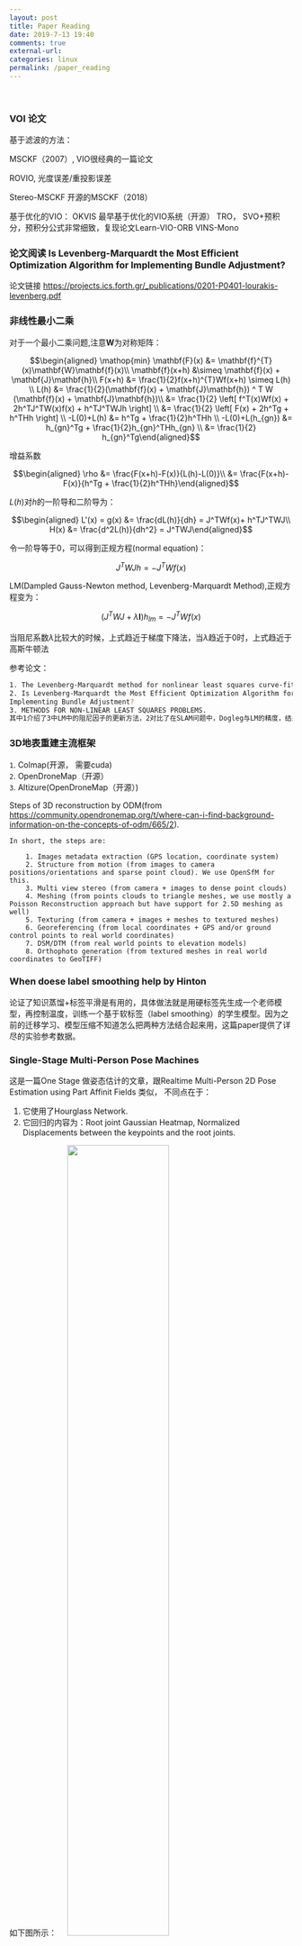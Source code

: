 ```yaml
---
layout: post
title: Paper Reading
date: 2019-7-13 19:40
comments: true 
external-url:
categories: linux
permalink: /paper_reading
---
```

<br>

### VOI 论文 

基于滤波的方法：

MSCKF（2007）, VIO很经典的一篇论文

ROVIO, 光度误差/重投影误差

Stereo-MSCKF 开源的MSCKF（2018）

基于优化的VIO：
OKVIS 最早基于优化的VIO系统（开源）
TRO， SVO+预积分，预积分公式非常细致，复现论文Learn-VIO-ORB
VINS-Mono


### 论文阅读 Is Levenberg-Marquardt the Most Efficient Optimization Algorithm for Implementing Bundle Adjustment? 

论文链接 <https://projects.ics.forth.gr/_publications/0201-P0401-lourakis-levenberg.pdf>


### 非线性最小二乘

对于一个最小二乘问题,注意$\mathbf{W}$为对称矩阵： 

$$\begin{aligned}
    \mathop{min} \mathbf{F}(x) &= \mathbf{f}^{T}(x)\mathbf{W}\mathbf{f}(x)\\
    \mathbf{f}(x+h) &\simeq \mathbf{f}(x) + \mathbf{J}\mathbf{h}\\
    F(x+h) &= \frac{1}{2}f(x+h)^{T}Wf(x+h) \simeq L(h) \\
    L(h) &= \frac{1}{2}(\mathbf{f}(x) + \mathbf{J}\mathbf{h}) ^ T W (\mathbf{f}(x) + \mathbf{J}\mathbf{h})\\     &= \frac{1}{2} \left[  f^T(x)Wf(x)  + 2h^TJ^TW(x)f(x) + h^TJ^TWJh  \right] \\
     &= \frac{1}{2} \left[  F(x)  + 2h^Tg + h^THh  \right] \\
     -L(0)+L(h) &= h^Tg + \frac{1}{2}h^THh \\
     -L(0)+L(h_{gn}) &= h_{gn}^Tg + \frac{1}{2}h_{gn}^THh_{gn} \\
                    &= \frac{1}{2} h_{gn}^Tg\end{aligned}$$

增益系数 

$$\begin{aligned}
    \rho &= \frac{F(x+h)-F(x)}{L(h)-L(0)}\\
        &= \frac{F(x+h)-F(x)}{h^Tg + \frac{1}{2}h^THh}\end{aligned}$$

$L(h)$对$h$的一阶导和二阶导为： 

$$\begin{aligned}
    L'(x) = g(x) &= \frac{dL(h)}{dh} = J^TWf(x)+ h^TJ^TWJ\\
    H(x) &= \frac{d^2L(h)}{dh^2} = J^TWJ\end{aligned}$$

令一阶导等于0，可以得到正规方程(normal equation)： 

$$J^TWJh = -J^TWf(x)$$

LM(Dampled Gauss-Newton method, Levenberg-Marquardt Method),正规方程变为： 

$$(J^TWJ + \lambda \mathbf{I})h_{lm} = -J^TWf(x)$$

当阻尼系数$\lambda$比较大的时候，上式趋近于梯度下降法，当$\lambda$趋近于0时，上式趋近于高斯牛顿法

参考论文：

```bash
1. The Levenberg-Marquardt method for nonlinear least squares curve-fitting problems
2. Is Levenberg-Marquardt the Most Efficient Optimization Algorithm for
Implementing Bundle Adjustment?
3. METHODS FOR NON-LINEAR LEAST SQUARES PROBLEMS.
其中1介绍了3中LM中的阻尼因子的更新方法，2对比了在SLAM问题中，Dogleg与LM的精度，结果Dogleg稍好于LM，3详细介绍了Dogleg与LM算法。
```

### 3D地表重建主流框架
`1`. Colmap(开源， 需要cuda)<br>
`2`. OpenDroneMap（开源）<br>
`3`. Altizure(OpenDroneMap（开源）)

Steps of 3D reconstruction by ODM(from <https://community.opendronemap.org/t/where-can-i-find-background-information-on-the-concepts-of-odm/665/2>).

```
In short, the steps are:

    1. Images metadata extraction (GPS location, coordinate system)
    2. Structure from motion (from images to camera positions/orientations and sparse point cloud). We use OpenSfM for this.
    3. Multi view stereo (from camera + images to dense point clouds)
    4. Meshing (from points clouds to triangle meshes, we use mostly a Poisson Reconstruction approach but have support for 2.5D meshing as well)
    5. Texturing (from camera + images + meshes to textured meshes)
    6. Georeferencing (from local coordinates + GPS and/or ground control points to real world coordinates)
    7. DSM/DTM (from real world points to elevation models)
    8. Orthophoto generation (from textured meshes in real world coordinates to GeoTIFF)
```

### When doese label smoothing help by Hinton
论证了知识蒸馏+标签平滑是有用的，具体做法就是用硬标签先生成一个老师模型，再控制温度，训练一个基于软标签（label smoothing）的学生模型。因为之前的迁移学习、模型压缩不知道怎么把两种方法结合起来用，这篇paper提供了详尽的实验参考数据。


### Single-Stage Multi-Person Pose Machines
这是一篇One Stage 做姿态估计的文章，跟Realtime Multi-Person 2D Pose Estimation using Part Affinit Fields 类似， 不同点在于：
1. 它使用了Hourglass Network.
2. 它回归的内容为：Root joint Gaussian Heatmap, Normalized Displacements between the keypoints and the root joints.

如下图所示：
<img src="{{ site.github_cdn_prefix }}/screenshots/2020-02-13-17-55-48.png" class="img-ressponssive" style="width: 60%;margin-left: 3%">


对于第一个Target，就是普通的高斯Heatmap，这与大家回归普通关键点的方法一致。

对于第二个Target, 对于SMP， 是对图中的每个Person，先找到其Root Joints, 然后在Root Joints的范围是到当前点目标关键点的差，其他地方用mask不计算loss(这一点不确定)。HSMP类似。

然后就是实验结果：

<img src="{{ site.github_cdn_prefix }}/screenshots/2020-02-13-17-29-50.png" class="img-ressponssive" style="width: 60%;margin-left: 3%">

这个实验结果本身存疑，其中的时间是58ms，这大概是Hourglass单次前传的时间，其中的PAF单次前传的时间大概在40ms+, mAP也在40+，但是这个Paper报告的PAF的是多尺度前传的时间（明显这样对比是不公平的）


### As-Projective-As-Possible Image Stitchingwith Moving DLT
使用单应性变换拼接图像的文章，据说是最早引入网格的文章之一，是后面的AANAP(Adaptive as-natural-as-possible image stitching)的基础，核心是用下面的滑动窗口最小二乘来描述图像之间的变换：

$$
    \mathbf{H}_* = \arg \min_\mathbf{h}\sum_{1}^{N}\parallel w_*^i \mathbf{A}_i \mathbf{h} \parallel \ s.t. \parallel\mathbf{h}\parallel = 1
$$

### 目标检测Reading list
1. cascade RCNN
2. 1st Place Solutions for OpenImage2019 - Object Detection and Instance Segmentation
3. IOU-Net
4. PrROI-Pooling
5. Double-Head RCNN
6. Double-Head-Ext
7. RefineDet
8. Reppoints / DCN v3
9. AlignDet

### Attention Is All You Need
论文链接：https://arxiv.org/abs/1706.03762

大名鼎鼎的Transformer， 笔记见<http://notes.kohill.cn/transformer>

### Self-Attention with Relative Position Representations
一篇基于Transformer 的论文

文章声称绝对位置是没有用的，相对位置更为重要，因此用相对位置编码而不是绝对位置编码，原始的Transformer的Attention如下：

$$z_{i}=\sum_{j=1}^{n} \alpha_{i j}\left(x_{j} W^{V}\right)$$

$$\alpha_{i j}=\frac{\exp e_{i j}}{\sum_{k=1}^{n} \exp e_{i k}}$$

$$ e_{i j}=\frac{\left(x_{i} W^{Q}\right)\left(x_{j} W^{K}\right)^{T}}{\sqrt{d_{z}}}$$

修改后的Attention 结构变为：

$$z_{i}=\sum_{j=1}^{n} \alpha_{i j}\left(x_{j} W^{V}+a_{i j}^{V}\right)$$

$$e_{i j}=\frac{x_{i} W^{Q}\left(x_{j} W^{K}+a_{i j}^{K}\right)^{T}}{\sqrt{d_{z}}}$$

其中$a_{i,j}^K$即位置编码，它与当前位置与其它位置的位置差有关，论文对这个相对位置做了clip，即
相对位置最大为8，超过8会被clip为8：

<img src="{{ site.github_cdn_prefix }}/transformer/2020-03-13-15-36-12.png" class="img-responsive"/>

对于$a_{i,j}^K$的学习，论文没有提怎么学的，但是目测就是靠一个embedding layer 学的。

具体实现的时候，self-attention 分别为Q和V，对于Q如下：
```python
        mul_left = mul_left[:, :, :, np.newaxis]  # (2, 8, 256, 1, 64)
        delta_x_embedded = delta_x_embedded.transpose((0, 1, 3, 2, 4))  # (2, 8, 256, 64, 256)
        delta_x_array = self.batch_dot(mul_left, delta_x_embedded).squeeze()

        delta_y_embedded = delta_y_embedded.transpose((0, 1, 3, 2, 4))  # (2, 8, 256, 64, 256)
        delta_y_array = self.batch_dot(mul_left, delta_y_embedded).squeeze()
```

对于V如下：

```python
        mul_left = mul_left[:, :, :, np.newaxis]
        delta_x_array = self.batch_dot(mul_left, delta_x_embedded).squeeze()
        delta_y_array = self.batch_dot(mul_left, delta_y_embedded).squeeze()
```

但有两点存疑：
1. 原文说学习一个$a_{i j}^{V}$，但是不清楚这个$a_{i j}^{V}$怎么来的（我是直接用一个nn.Embedding）。
2. 原文说overhead只有7%，但是我测下来，在每一个Encoder Layer上加一个position embedding 的开销相当大，
在只在第一个层和第二个层加入Relative Positio
n Embedding的情况下，训练速度只有原来的1/4，前传速度只有原来的1/25

### Character-Level Language Modeling with Deeper Self-Attention
论文链接：<https://www.aaai.org/ojs/index.php/AAAI/article/download/4182/4060>

文章对Transformer 架构做了一些改动
1. 增加了三个loss (序列的中间位置， hidden representations and multiple steps at target sequence in the future.) <br>
(1). Multiple Positions<br>
原文说transformer 只对最后一个单词算了loss，然后它改成了对每个位置都预测并且对每个位置都算loss(难道不应该本来就是这样子的嘛，很奇怪)
，该策略的增益为1.42，是所有策略中最大的<br>
(2) Intermedia Layer Losses<br>
就是让每一个Transformer layer 都直接预测序列，然后对于第$l^{th}$个中间层，若共有n个中间层，则在l/2n \times N个迭代周期后该中间层的loss 权重被置为0，也就是说，当训练进行到一半时，所有的中间层的loss都为0.， 该策略的增益为0.096<br>
(3) Multiple Targets<br>
网络同时预测多个目标，即再加一个fc同时预测下下一个字符，增益为0.006

有一点存疑：
训练的时候说是固定了512个字符，显然512是指Taget的长度，那么src的长度呢？


### Transformer-XL: Attentive Language ModelsBeyond a Fixed-Length Context
论文链接：<https://arxiv.org/pdf/1901.02860.pdf> <br>
代码链接：<https://github.com/kimiyoung/transformer-xl>

这篇文章主要diss的对象是<AAAI上的论文 Character-Level Language Modeling with Deeper Self-Attention>, 后者在训练的时候在语料库中随机采样固定长度的序列, 在前传的时候以滑动窗口的形式预测下一个字符。因为没有状态重用，每次预测的时候有很多重复计算。


这篇文章采用分段的形式，例如第一段的$h_1$，维度为(bs, seq_len, 512)，第二层concat上一段输出的隐含层,得到(bs, 2xseq_len, 512)的隐含状态，<font color=red>把上一段的第n层与当前段的第n+1层concat的好处是不用处理初始状态的问题</font>，此时网络可以公用上一段的信息，从而加速预测。

另外文章的一个观点是不能使用绝对位置编码（实际上文章的意思是段内的相对位置编码，不是整个输入的绝对位置编码）。此时不同段的相同位置的位置编码一致，因此会有问题。因此文章使用相对位置编码，注意此时Self Attention/Src Attention的输入包含上一段的信息，例如$x_{-1}, x_{-2}$, x1,x2是第一段的信息，x3,x4是第二段的信息，x4在计算相对位置编码的时候，对x3的相对位置是-1, 对x2的相对位置编码为-2, 对x1的相对位置编码是-3，默认情况下，并不会送入$x_{-1}, x_{-2}$。因此解决了位置编码confusing的问题。

此外，这篇文章对Self-Attention with Relative Position Representations这篇文章里的相对位置编码做了进一步改动，原始Transformer里的Attention Score为：

<img src="{{ site.github_cdn_prefix }}/transformer/2020-03-28-21-19-59.png" class="img-responsive"/>


其中$\mathbf{E}_{x_i}$是单词${x_i}$的embedding向量, $\mathbf{U}_j和\mathbf{U}_j$即位置编码。<br>
文章把它变为：

<img src="{{ site.github_cdn_prefix }}/transformer/2020-03-28-21-26-23.png" class="img-responsive"/>


其中$u^{\top}$为待学习的参数（向量），$\mathbf{R}_{i-j}$即相对位置编码，按文章的意思，上述每一项都有它的直观含义：

> Under  the  new  parameterization,  each  term  hasan intuitive meaning: term(a)represents content-based  addressing,  term(b)captures  a  content-dependent  positional  bias,   term(c)governs  aglobal content bias, and(d)encodes a global po-sitional bias.